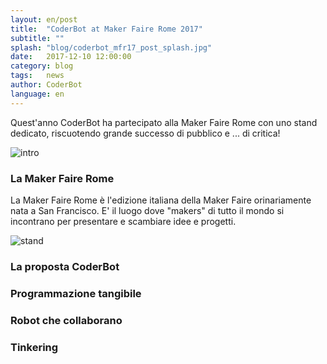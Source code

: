 ```yaml
---
layout: en/post
title:  "CoderBot at Maker Faire Rome 2017"
subtitle: ""
splash: "blog/coderbot_mfr17_post_splash.jpg"
date:   2017-12-10 12:00:00
category: blog
tags:   news
author: CoderBot
language: en
---
```

Quest'anno CoderBot ha partecipato alla Maker Faire Rome con uno stand dedicato, riscuotendo grande successo di pubblico e ... di critica!

![intro]({{site.baseurl}}/img/blog/coderbot_mfr17_post_splash.jpg)

### La Maker Faire Rome
La Maker Faire Rome è l'edizione italiana della Maker Faire orinariamente nata a San Francisco. E' il luogo dove "makers" di tutto il mondo si incontrano per presentare e scambiare idee e progetti.

![stand]({{site.baseurl}}/img/blog/coderbot_mfr17_stand.jpg)

### La proposta CoderBot

### Programmazione tangibile

### Robot che collaborano

### Tinkering
